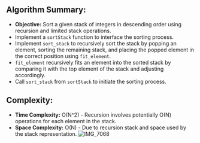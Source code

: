 ## Algorithm Summary:

- **Objective:** Sort a given stack of integers in descending order using recursion and limited stack operations.
- Implement a `sortStack` function to interface the sorting process.
- Implement `sort_stack` to recursively sort the stack by popping an element, sorting the remaining stack, and placing the popped element in the correct position using `fit_element`.
- `fit_element` recursively fits an element into the sorted stack by comparing it with the top element of the stack and adjusting accordingly.
- Call `sort_stack` from `sortStack` to initiate the sorting process.

## Complexity:
- **Time Complexity:** O(N^2) - Recursion involves potentially O(N) operations for each element in the stack.
- **Space Complexity:** O(N) - Due to recursion stack and space used by the stack representation.
![IMG_7068](https://github.com/yadavanuj1996/algorithms-data-structures/assets/22169012/adeeadcd-7e07-4536-8aee-5192ed7c27ec)
